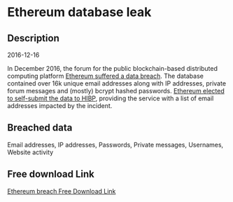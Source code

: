 # Ethereum database leak

## Description

2016-12-16

In December 2016, the forum for the public blockchain-based distributed computing platform <a href="https://blog.ethereum.org/2016/12/19/security-alert-12192016-ethereum-org-forums-database-compromised/" target="_blank" rel="noopener">Ethereum suffered a data breach</a>. The database contained over 16k unique email addresses along with IP addresses, private forum messages and (mostly) bcrypt hashed passwords. <a href="https://www.troyhunt.com/the-ethereum-forum-was-hacked-and-theyve-voluntarily-submitted-the-data-to-have-i-been-pwned" target="_blank" rel="noopener">Ethereum elected to self-submit the data to HIBP</a>, providing the service with a list of email addresses impacted by the incident.

## Breached data

Email addresses, IP addresses, Passwords, Private messages, Usernames, Website activity

## Free download Link

[Ethereum breach Free Download Link](https://link-to.net/1229997/549.9789425179108/dynamic/?r=aHR0cHM6Ly93d3cubWVkaWFmaXJlLmNvbS92aWV3L1VmZWxGQ2djM2N4cHowdi9ldGhlcmV1bS5vcmcvZmlsZQ==)